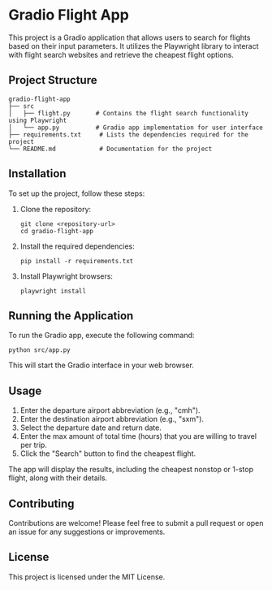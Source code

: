 # Gradio Flight App

This project is a Gradio application that allows users to search for flights based on their input parameters. It utilizes the Playwright library to interact with flight search websites and retrieve the cheapest flight options.

## Project Structure

```
gradio-flight-app
├── src
│   ├── flight.py       # Contains the flight search functionality using Playwright
│   └── app.py          # Gradio app implementation for user interface
├── requirements.txt     # Lists the dependencies required for the project
└── README.md            # Documentation for the project
```

## Installation

To set up the project, follow these steps:

1. Clone the repository:
   ```
   git clone <repository-url>
   cd gradio-flight-app
   ```

2. Install the required dependencies:
   ```
   pip install -r requirements.txt
   ```

3. Install Playwright browsers:
   ```
   playwright install
   ```

## Running the Application

To run the Gradio app, execute the following command:

```
python src/app.py
```

This will start the Gradio interface in your web browser.

## Usage

1. Enter the departure airport abbreviation (e.g., "cmh").
2. Enter the destination airport abbreviation (e.g., "sxm").
3. Select the departure date and return date.
4. Enter the max amount of total time (hours) that you are willing to travel per trip.  
5. Click the "Search" button to find the cheapest flight.

The app will display the results, including the cheapest nonstop or 1-stop flight, along with their details.

## Contributing

Contributions are welcome! Please feel free to submit a pull request or open an issue for any suggestions or improvements.

## License

This project is licensed under the MIT License.